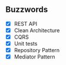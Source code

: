 ## Buzzwords
- [x] REST API
- [x] Clean Architecture
- [x] CQRS
- [x] Unit tests
- [x] Repository Pattern
- [x] Mediator Pattern